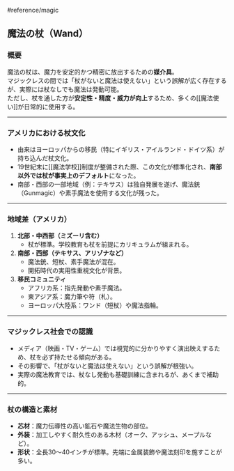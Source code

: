 #reference/magic
## 魔法の杖（Wand）

### 概要
魔法の杖は、魔力を安定的かつ精密に放出するための**媒介具**。  
マジックレスの間では「杖がないと魔法は使えない」という誤解が広く存在するが、実際には杖なしでも魔法は発動可能。  
ただし、杖を通した方が**安定性・精度・威力が向上**するため、多くの[[魔法使い]]が日常的に使用する。

---

### アメリカにおける杖文化
- 由来はヨーロッパからの移民（特にイギリス・アイルランド・ドイツ系）が持ち込んだ杖文化。
- 19世紀末に[[魔法学校]]制度が整備された際、この文化が標準化され、**南部以外では杖が事実上のデフォルト**になった。
- 南部・西部の一部地域（例：テキサス）は独自発展を遂げ、魔法銃（Gunmagic）や素手魔法を使用する文化が残った。

---

### 地域差（アメリカ）
1. **北部・中西部（ミズーリ含む）**  
   - 杖が標準。学校教育も杖を前提にカリキュラムが組まれる。
2. **南部・西部（テキサス、アリゾナなど）**  
   - 魔法銃、短杖、素手魔法が混在。
   - 開拓時代の実用性重視文化が背景。
3. **移民コミュニティ**  
   - アフリカ系：指先発動や素手魔法。
   - 東アジア系：魔力筆や符（札）。
   - ヨーロッパ大陸系：ワンド（短杖）や魔法指輪。

---

### マジックレス社会での認識
- メディア（映画・TV・ゲーム）では視覚的に分かりやすく演出映えするため、杖を必ず持たせる傾向がある。
- その影響で、「杖がないと魔法は使えない」という誤解が根強い。
- 実際の魔法教育では、杖なし発動も基礎訓練に含まれるが、あくまで補助的。

---

### 杖の構造と素材
- **芯材**：魔力伝導性の高い鉱石や魔法生物の部位。
- **外装**：加工しやすく耐久性のある木材（オーク、アッシュ、メープルなど）。
- **形状**：全長30〜40インチが標準。先端に金属装飾や魔法刻印を施すことが多い。
 
